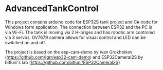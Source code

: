 # AdvancedTankControl
This project contains arduino code for ESP32S tank project and C# code for Windows form application. The connection between ESP32 and the PC is via Wi-Fi. The tank is moving via 2 H-briges and has robotic arm controled via 3 servos. OV7679 camera allows for visual control and LED can be switched on and off.

The project is based on the esp-cam-demo by Ivan Grokhotkov (https://github.com/igrr/esp32-cam-demo) and ESP32CameraI2S by 
bitluni's lab (https://github.com/bitluni/ESP32CameraI2S)
